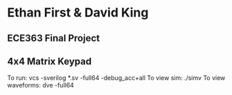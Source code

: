 # Ethan First & David King 
## ECE363 Final Project
## 4x4 Matrix Keypad

To run: vcs -sverilog *.sv -full64 -debug_acc+all
To view sim: ./simv
To view waveforms: dve -full64
